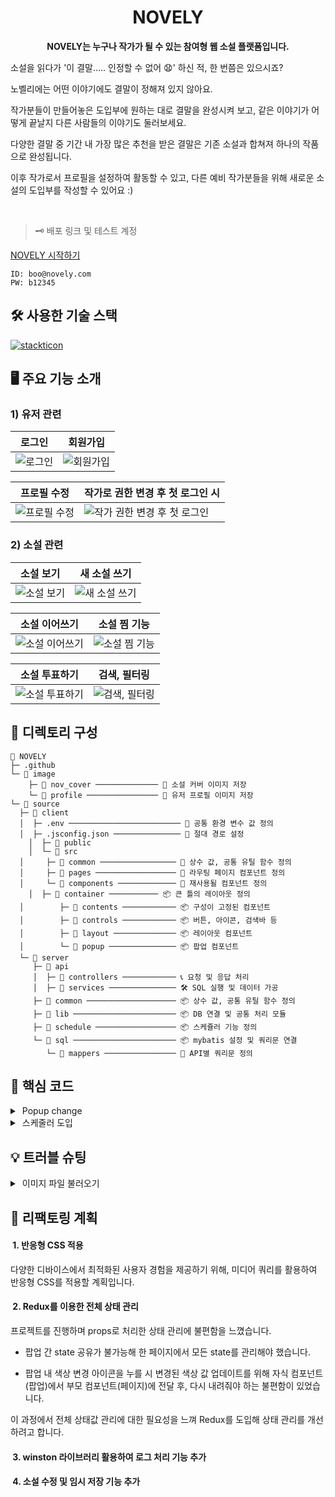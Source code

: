 
<h1 style="border-bottom: none;" align="center"> NOVELY </h1>


<p align="center"> 
<strong>NOVELY는 누구나 작가가 될 수 있는 참여형 웹 소설 플랫폼입니다. </strong>


소설을 읽다가 '이 결말..... 인정할 수 없어 😧' 하신 적, 한 번쯤은 있으시죠? 

노벨리에는 어떤 이야기에도 결말이 정해져 있지 않아요. 

작가분들이 만들어놓은 도입부에 원하는 대로 결말을 완성시켜 보고, 같은 이야기가 어떻게 끝날지 다른 사람들의 이야기도 둘러보세요.

다양한 결말 중 기간 내 가장 많은 추천을 받은 결말은 기존 소설과 합쳐져 하나의 작품으로 완성됩니다. 

이후 작가로서 프로필을 설정하여 활동할 수 있고, 다른 예비 작가분들을 위해 새로운 소설의 도입부를 작성할 수 있어요 :)


</p>  

<br>

> 🗝️ 배포 링크 및 테스트 계정

[NOVELY 시작하기](http://54.180.116.208:8080/)
```
ID: boo@novely.com
PW: b12345
```

<!-- 사용한 기술 스택 소개 -->
<h2 id="tech-stack">🛠 사용한 기술 스택</h2>

[![stackticon](https://firebasestorage.googleapis.com/v0/b/stackticon-81399.appspot.com/o/images%2F1704958493091?alt=media&token=bed78897-baa5-41ec-9c6c-df922a58ba95)](https://github.com/msdio/stackticon)




<!-- 주요 기능 소개 -->
<h2 id="overview">🖥 주요 기능 소개</h2>

### 1) 유저 관련
|로그인|회원가입|
|---|---|
|![로그인](https://github.com/soooee4/novely/assets/126536384/85c60500-d2bd-43da-aeca-7879eb2ff021)|![회원가입](https://github.com/soooee4/novely/assets/126536384/255046dc-3e25-4ff5-b629-5e8cec7276fe)

|프로필 수정|작가로 권한 변경 후 첫 로그인 시|
|---|---|
|![프로필 수정](https://github.com/soooee4/novely/assets/126536384/197281b4-c0c8-406d-a5bf-1aac491728dc)|![작가 권한 변경 후 첫 로그인](https://github.com/soooee4/novely/assets/126536384/5a320745-dda2-4715-a018-4d22317d5e2d)|

### 2) 소설 관련
|소설 보기|새 소설 쓰기|
|---|---|
|![소설 보기](https://github.com/soooee4/novely/assets/126536384/d4e6d1ad-2488-477c-af31-4acfaca319bb)|![새 소설 쓰기](https://github.com/soooee4/novely/assets/126536384/98534f73-4b08-413b-a0e7-931f846730ca)|

|소설 이어쓰기|소설 찜 기능|
|---|---|
|![소설 이어쓰기](https://github.com/soooee4/novely/assets/126536384/b6ed412d-a7c9-400a-bae5-7b23fe74c6ed)|![소설 찜 기능](https://github.com/soooee4/novely/assets/126536384/932d1be8-fdd6-41fd-9285-8c999e74df38)|

|소설 투표하기|검색, 필터링|
|---|---|
|![소설 투표하기](https://github.com/soooee4/novely/assets/126536384/65989e57-e498-4692-94c6-89fbd2161e31)|![검색, 필터링](https://github.com/soooee4/novely/assets/126536384/868c6101-fc57-4f5f-a2b5-34ef1b9508d1)|

<!-- 디렉토리 구성 -->
<h2 id="directory"> 📂 디렉토리 구성</h2>

```
🎨 NOVELY
├─ .github
└─ 📂 image
	├─ 📂 nov_cover ────────────── 🎨 소설 커버 이미지 저장
	└─ 📂 profile ──────────────── 🎨 유저 프로필 이미지 저장
└─ 📂 source
  ├─ 📂 client
  │  ├─ .env ───────────────────────── 🔧 공통 환경 변수 값 정의
  │  ├─ .jsconfig.json ─────────────── 🔧 절대 경로 설정
	│  ├─ 📂 public
	│  └─ 📂 src
  │     ├─ 📂 common ───────────────── 📍 상수 값, 공통 유틸 함수 정의
  │     ├─ 📂 pages ────────────────── 📍 라우팅 페이지 컴포넌트 정의 
  │     └─ 📂 components ───────────── 📍 재사용될 컴포넌트 정의
	│  ├─ 📂 container ─────────── 📦 큰 틀의 레이아웃 정의
  │        ├─ 📂 contents ──────────── 📦 구성이 고정된 컴포넌트
  │        ├─ 📂 controls ──────────── 📦 버튼, 아이콘, 검색바 등
  │        ├─ 📂 layout ────────────── 📦 레이아웃 컴포넌트
  │        └─ 📂 popup ─────────────── 📦 팝업 컴포넌트
  └─ 📂 server
     ├─ 📂 api
     │  ├─ 📂 controllers ──────────── 📞 요청 및 응답 처리
     │  ├─ 📂 services ─────────────── 🛠 SQL 실행 및 데이터 가공
     ├─ 📂 common ──────────────────── 📦 상수 값, 공통 유틸 함수 정의
     ├─ 📂 lib ─────────────────────── 📦 DB 연결 및 공통 처리 모듈 
     ├─ 📂 schedule ────────────────── 📦 스케쥴러 기능 정의
     └─ 📂 sql ─────────────────────── 📦 mybatis 설정 및 쿼리문 연결 
        └─ 📂 mappers ──────────────── 📍 API별 쿼리문 정의
```

<!-- 핵심 코드 -->
<h2 id="core-code">💎 핵심 코드</h2>

<details>
  <summary>&nbspPopup change</summary>

- 해당 프로젝트에서는 버튼 클릭 후 변화되는 state값에 따라 팝업의 내용들이 바뀌게 됩니다. 이를 위해 popupChange라는 함수를 사용하여 state값에 따른 컴포넌트들을 렌더링하도록 하였습니다.

```
const NovDetail = () => {
  // 팝업 내용 State
  const [popup, setPopup] = useState("login");
  // ... other state

  const popupChange = () => {
    // 로그인
    if (popup === "login") {
      return (
        <LoginPopup
          changeState={() => setPopup("join")}
          closeModal={closeModal}
          isLogin={() => setIsLogin(true)}
        />
      );

    // 회원가입
    } else if (popup === "join") {
      return <JoinPopup profile={profile} etProfile={setProfile} />;

    // 프로필 수정
    } else if (popup === "editProfile") {
      return (
        <EditProfilePopup
          profile={profile}
          setProfile={setProfile}
          closeModal={closeModal}
        />
      );
    }
  };

  // ... other functions

  return (
    <>
      {/* other components */}
      <ModalPopup
        fullWidth
        open={modal}
        width={modalWidth(popup)}
        onClose={closeModal}
        height={modalHeight(popup)}
      >
        {popupChange()}
      </ModalPopup>
    </>
  );
};

export default NovDetail;
```

- 서버와의 통신 횟수를 줄이고, 데이터를 효율적으로 관리하기 위해 각 팝업에서 여러가지의 데이터를 입력받아 한번에 처리합니다. 각 컴포넌트의 입력값 (title, content 등)을 페이지(NovDetail)에 모아 서버로(postSubNovData) 보냅니다.

```
const NovDetail = () => {
  // ... other state
  // 서버에 post하기 위한 소설 State
  const [regditNovData, setRegditNovData] = useState({
    main_novel_seqno: null,
    title: null,
    content: null,
    genre_1: null,
    genre_2: null,
    keyword_1: null,
    keyword_2: null,
    keyword_3: null,
    description: null,
    file: "cover_basic.jpg",
    created_user: profile.login_id,
  });

  // WriteSubNovPopup에서 입력된 data(title, content) redgitNovData에 세팅
  const setTitleContent = (data) => {
    setRegditNovData((prevState) => ({
      ...prevState,
      title: data.title === "" ? novel.title : data.title,
      content: data.content,
      main_novel_seqno: data.main_novel_seqno,
    }));
  };

  const popupChange = () => {
    if (popup === "writeNov") {
      return (
        <WriteSubNovPopup
          mainNovel={mainNovel}
          changeState={() => setPopup("selectTag")}
          setTitleContent={(data) => setTitleContent(data)}
          color={color}
        />
      );
    } else if (popup === "novCover") {
      return (
        <SetNovCoverPopup
          setCoverImage={(data) => setCoverImage(data)}
          // 데이터가 입력되는 마지막 모달 팝업인 SetNovCoverPopup에 post기능 함수를 넘겨 '제출'버튼 클릭 시 서버로 데이터를 보낼 수 있게 함
          postSubNovData={postSubNovData}
          color={color}
        />
      );
    }
  };

  const postSubNovData = async () => {
    postData("novel/postSubNovel", regditNovData).then((msg) => {
      alert(msg);
      closeModal();
    });
  };

  // ... other functions

  return (
    <>
      {/* other components */}
      <ModalPopup
        fullWidth
        open={modal}
        width={modalWidth(popup)}
        onClose={closeModal}
        height={modalHeight(popup)}
      >
        {popupChange()}
      </ModalPopup>
    </>
  );
};

export default NovDetail;
``` 


</details>


<details>
  <summary>&nbsp스케줄러 도입</summary>

- 해당 프로젝트에서는 등록된 원 소설이 30일이 지나면 자동으로 가장 많이 좋아요를 받은 후속 소설을 선정해 데이터를 합쳐 완성작으로 만듭니다. 이를 구현하기 위해 스케줄러를 도입하여  매일 00:00에 스케줄러를 실행하도록 구현하였습니다.
  
```
[server.js]

const express = require("express");
const cors = require("cors");
const path = require("path");
const app = express();

const routes = require("./api");

// scheduler setting
const schedule = require('./schedule')

app.use(cors());
app.use(express.json());
app.use(express.urlencoded({ extended: false }));
app.use(express.static(path.join(__dirname, '../../image')));

app.use("/", routes);

app.listen(8080, function () {
  // 매일 00:00 스케쥴러 시작
  // 서버 실행 시 스케쥴러 기능 실행
  schedule.start();
  console.log("listening on 8080");
});
```
- 서버 실행 파일 server.js에 서버 실행 시 스케쥴러 기능이 실행될 수 있도록 세팅합니다.
```
[batchUpdateNovAndAuthor.js]

const schedule = require("node-schedule");
const pool = require("../lib/dbConnPool");
const mapper = require("../sql");

const schedule = require("node-schedule");
const pool = require("../lib/dbConnPool");
const mapper = require("../sql");

const batchUpdateNovAndAuthor = async () => {
  // 매일 오전 00:00 실행
  schedule.scheduleJob("* 0 0 * * *", async () => {
    const client = await pool.connect();
    let sqlId;

    try {
      // 쿼리 시작
      await client.query("BEGIN");

      // 30일 경과된 메인 소설 순번 배열
      let main_seqno = [];
      // 메인 소설에 엮인 서브 소설 순번 배열
      const sub_seqno = [];
      // 좋아요를 가장 많이 받은 서브 소설의 작가 아이디 배열
      let sub_created_user = [];
      // 서브 소설이 하나 이상 존재하는 메인 소설 순번 배열
      const sub_more_than_zero_main_seqno = [];
      // 서브 소설 중 좋아요가 적어도 하나 이상인 메인 소설 순번 배열
      const like_more_than_zero_main_seqno = [];
      // 30일 경과 후 엮인 서브 소설이 하나도 없는 메인 소설 순번 배열
      let postpone_main_seqno = [];

      // 작성한지 30일 경과된 미완성 메인 소설 조회
      sqlId = "Schedule.checkIncompleteNov";
      const mainNov = await client.query(mapper.makeSql(sqlId, {}));
      mainNov.rows.forEach((nov) => main_seqno.push(nov.novel_seqno));

      if (main_seqno.length > 0) {
        // 엮인 서브 소설이 하나 이상 존재하는 미완성 메인 소설 조회
        sqlId = "Schedule.checkElectedIncompleteNov";
        const electedMainNov = await client.query(
          mapper.makeSql(sqlId, { main_seqno })
        );
        electedMainNov.rows.forEach((nov) =>
          sub_more_than_zero_main_seqno.push(nov.main_novel_seqno)
        );

        // 완성 소설 승급이 미뤄지는 메인 소설 순번 세팅
        postpone_main_seqno = main_seqno.filter(
          (seq) => !sub_more_than_zero_main_seqno.includes(seq)
        );

        // 좋아요 수가 가장 많은 서브 소설 정보 조회(좋아요가 최소 0개 이상이어야 함)
        sqlId = "Schedule.getMostLikeWriter";
        const mostLikeNov = await client.query(
          mapper.makeSql(sqlId, { sub_more_than_zero_main_seqno })
        );
        mostLikeNov.rows.forEach((nov) => {
          // complete_yn이 'Y'로 변경될 서브 소설 순번 세팅
          sub_seqno.push(nov.sub_novel_seqno);
          // 작가로 권한 변경되어야 할 유저 아이디 세팅
          sub_created_user.push(nov.sub_author_id);
          // 엮인 서브 소설 중 좋아요가 적어도 하나 이상인 메인 소설 순번 세팅
          like_more_than_zero_main_seqno.push(nov.main_novel_seqno);
        });

        // 승급될 유저 아이디 중복 값 제거(예: boo@novely.com가 쓴 서브 소설 여러개 당선 시)
        sub_created_user = Array.from(new Set(sub_created_user));
        // 서브 소설 중 좋아요가 전부 0인 메인 소설 seqno를 기존 승급 연기 대상인 메인 소설 seqno에 추가
        postpone_main_seqno = Array.from(
          new Set([
            ...postpone_main_seqno,
            ...sub_more_than_zero_main_seqno.filter(
              (v) => !like_more_than_zero_main_seqno.includes(v)
            ),
          ])
        );

        // 완성 소설 테이블에 데이터 입력
        sqlId = "Schedule.postCompleteNovel";
        await client.query(
          mapper.makeSql(sqlId, { mostLikeNov: mostLikeNov.rows })
        );

        // 완성 소설 승급이 미뤄진 메인 소설들의 작성일자 초기화
        if (postpone_main_seqno.length > 0) {
          sqlId = "Schedule.initCreatedDatePostponeNov";
          await client.query(mapper.makeSql(sqlId, { postpone_main_seqno }));
        }

        // 미완 메인 소설 완성 여부 Y로 일괄 변경
        sqlId = "Schedule.patchNovToComplete";
        await client.query(
          mapper.makeSql(sqlId, { like_more_than_zero_main_seqno })
        );

        // 미완 서브 소설 완성 여부 Y로 일괄 변경
        sqlId = "Schedule.patchSubNovToComplete";
        await client.query(
          mapper.makeSql(sqlId, { like_more_than_zero_main_seqno })
        );

        // 좋아요 수 가장 많은 일반 유저들의 권한을 작가로 일괄 변경
        sqlId = "Schedule.patchToAuthor";
        await client.query(
          mapper.makeSql(sqlId, { sub_created_user })
        );

        console.log(
          `현재 기준 작성한지 30일이 넘어 승급될 미완 메인 소설들의 seqno는 ${main_seqno} 입니다.
          서브 소설이 존재하지 않거나, 좋아요가 없어 승급이 미루어질 메인 소설들의 seqno는 ${postpone_main_seqno},
          승급이 이루어질 메인 소설들의 seqno는 ${like_more_than_zero_main_seqno} 입니다.
          승급될 서브 소설의 작가 ID는 ${sub_created_user} 입니다. 
          일괄 업데이트 완료되었습니다.`
        );
      }

      // 쿼리 실행 이상없다면 커밋
      await client.query("COMMIT");
    } catch (err) {
      // 쿼리 실행 도중 에러 발생 시 roll back
      await client.query("ROLLBACK");
      console.log(err);
    }
  });
};

module.exports = batchUpdateNovAndAuthor;
```
- 30일이 지난 원 소설 중 등록된 후속 소설이 하나도 없거나, 투표를 하나도 받지 못했을 경우 30일의 추가 투표 시간을 가지도록 등록 날짜를 초기화 합니다. 

- 후속 소설이 하나 이상 존재하면서 투표를 1개 이상 받은 경우 해당 후속 소설을 쓴 사용자의 예비작가 -> 작가 권한 변경과 함께 두 소설을 합쳐 완성 소설 테이블에 입력합니다.
</details>

<h2 id="troble-shooting">💡 트러블 슈팅</h2>


<details>
  <summary>&nbsp이미지 파일 불러오기</summary>

<h3>💥 문제 배경</h3>
이미지 파일을 불러올 때, 파일명에 특수 문자가 포함되어 있을 경우 에러가 발생하는 문제가 있었습니다. 특히, 커버 이미지 등록 시 제목과 동일한 이름으로 저장하는 방식을 사용하였는데, 이 때 제목에 특수 문자(\, /, :, * 등)가 포함되어 있을 경우 문제가 발생하였습니다.

<h3>💡 해결 방법</h3>

```
[Client]

// 소설 커버 이미지 영역
const Cover = styled(Box)({
  width: "100%",
  minHeight: 290,
  borderRadius: 15,
  backgroundColor: COLOR.PURPLE,
  marginBottom: 9,
  "&:hover": {
    opacity: 0.7,
    cursor: "pointer",
  },
});

const NovelCard = (props) => {
  return (
    <>
      <Cover
        onClick={props.onClick}
        style={{
          backgroundImage: `url(
            // process.env.REACT_APP_COVER_IMAGE_DIRECTORY 
            // => http://서버ip:포트/nov_cover
            ${process.env.REACT_APP_COVER_IMAGE_DIRECTORY}/
            ${encodeURIComponent(props.cover_image)})`,
          backgroundSize: "cover",
        }}
      />
    </>
  );
};

export default NovelCard;

[Server]

// image 폴더 접근 허용
app.use(express.static(path.join(__dirname, '../../image')));
```
이 문제를 해결하기 위해, 이미지 파일명을 생성할 때 고유한 값을 사용하였습니다. 소설 커버 이미지 파일 생성 시 primary key인 sequence를 이용해 ‘sequence.확장자명’ 으로 파일을 생성하고, database cover_image 컬럼에 입력 시에도 ‘sequence.확장자명’으로 등록되도록 변경하였습니다.

<h3>🌱 결과 및 배운 점</h3>
cover_image 컬럼에 seqno.확장자명으로 데이터가 들어가고, 이미지가 정상적으로 출력된 것을 확인할 수 있었습니다. 이를 통해 파일 시스템과 웹에서 사용하는 문자열에는 특별한 주의가 필요하다는 점을 깨달았습니다.
</details>

</details>



<h2 id="plans"> 🧐 리팩토링 계획</h2>
</details>

<h4>&nbsp1. 반응형 CSS 적용</h4>
다양한 디바이스에서 최적화된 사용자 경험을 제공하기 위해, 미디어 쿼리를 활용하여 반응형 CSS를 적용할 계획입니다.

<h4>&nbsp2. Redux를 이용한 전체 상태 관리</h4>
프로젝트를 진행하며 props로 처리한 상태 관리에 불편함을 느꼈습니다.

- 팝업 간 state 공유가 불가능해 한 페이지에서 모든 state를 관리해야 했습니다.

- 팝업 내 색상 변경 아이콘을 누를 시 변경된 색상 값 업데이트를 위해 자식 컴포넌트(팝업)에서 부모 컴포넌트(페이지)에 전달 후, 다시 내려줘야 하는 불편함이 있었습니다.

이 과정에서 전체 상태값 관리에 대한 필요성을 느껴 Redux를 도입해 상태 관리를 개선하려고 합니다.

<h4>&nbsp3. winston 라이브러리 활용하여 로그 처리 기능 추가</h4>

<h4>&nbsp4. 소설 수정 및 임시 저장 기능 추가</h4>
